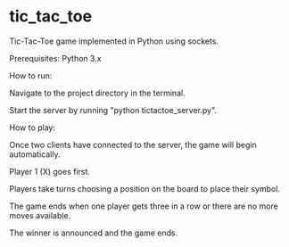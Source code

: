 # tic_tac_toe
Tic-Tac-Toe game implemented in Python using sockets.


Prerequisites:
Python 3.x

How to run:

Navigate to the project directory in the terminal.

Start the server by running "python tictactoe_server.py".

How to play:

Once two clients have connected to the server, the game will begin automatically.

Player 1 (X) goes first.

Players take turns choosing a position on the board to place their symbol.

The game ends when one player gets three in a row or there are no more moves available.

The winner is announced and the game ends.
